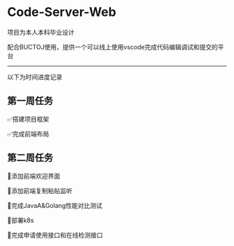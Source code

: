 # Code-Server-Web

项目为本人本科毕业设计

配合BUCTOJ使用，提供一个可以线上使用vscode完成代码编辑调试和提交的平台

---

以下为时间进度记录

## 第一周任务

:white_check_mark:搭建项目框架

:white_check_mark:完成前端布局

## 第二周任务

:black_square_button:添加前端欢迎界面

:black_square_button:添加前端复制粘贴监听

:black_square_button:完成JavaA&Golang性能对比测试

:black_square_button:部署k8s

:black_square_button:完成申请使用接口和在线检测接口
  
